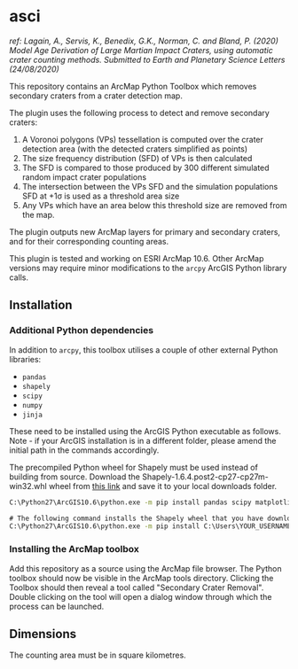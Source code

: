 # asci

_ref: Lagain, A., Servis, K., Benedix, G.K., Norman, C. and Bland, P. (2020) Model Age Derivation of Large Martian Impact Craters, using automatic crater counting methods. Submitted to Earth and Planetary Science Letters (24/08/2020)_

This repository contains an ArcMap Python Toolbox which removes secondary craters from a crater detection map.

The plugin uses the following process to detect and remove secondary craters:

1. A Voronoi polygons (VPs) tessellation is computed over the crater detection area (with the detected craters simplified as points)
2. The size frequency distribution (SFD) of VPs is then calculated
3. The SFD is compared to those produced by 300 different simulated random impact crater populations
4. The intersection between the VPs SFD and the simulation populations SFD at +1σ is used as a threshold area size
5. Any VPs which have an area below this threshold size are removed from the map.

The plugin outputs new ArcMap layers for primary and secondary craters, and for their corresponding counting areas.

This plugin is tested and working on ESRI ArcMap 10.6. Other ArcMap versions may require minor modifications to the `arcpy` ArcGIS Python library calls.

## Installation

### Additional Python dependencies

In addition to `arcpy`, this toolbox utilises a couple of other external Python libraries:

- `pandas`
- `shapely`
- `scipy`
- `numpy`
- `jinja`

These need to be installed using the ArcGIS Python executable as follows. Note - if your ArcGIS installation is in a different folder, please amend the initial path in the commands accordingly.

The precompiled Python wheel for Shapely must be used instead of building from source. Download the Shapely-1.6.4.post2-cp27-cp27m-win32.whl wheel from [this link](https://www.lfd.uci.edu/~gohlke/pythonlibs/#shapely) and save it to your local downloads folder.

```cmd
C:\Python27\ArcGIS10.6\python.exe -m pip install pandas scipy matplotlib numpy Jinja2

# The following command installs the Shapely wheel that you have downloaded as per the above instructions
C:\Python27\ArcGIS10.6\python.exe -m pip install C:\Users\YOUR_USERNAME\Downloads\Shapely-1.6.4.post2-cp27-cp27m-win32.whl
```

### Installing the ArcMap toolbox

Add this repository as a source using the ArcMap file browser. The Python toolbox should now be visible in the ArcMap tools directory. Clicking the Toolbox should then reveal a tool called "Secondary Crater Removal". Double clicking on the tool will open a dialog window through which the process can be launched.

## Dimensions

The counting area must be in square kilometres.
